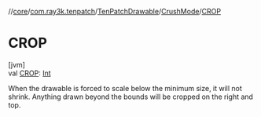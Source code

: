 //[core](../../../../index.md)/[com.ray3k.tenpatch](../../index.md)/[TenPatchDrawable](../index.md)/[CrushMode](index.md)/[CROP](-c-r-o-p.md)

# CROP

[jvm]\
val [CROP](-c-r-o-p.md): [Int](https://kotlinlang.org/api/latest/jvm/stdlib/kotlin/-int/index.html)

When the drawable is forced to scale below the minimum size, it will not shrink. Anything drawn beyond the bounds will be cropped on the right and top.
